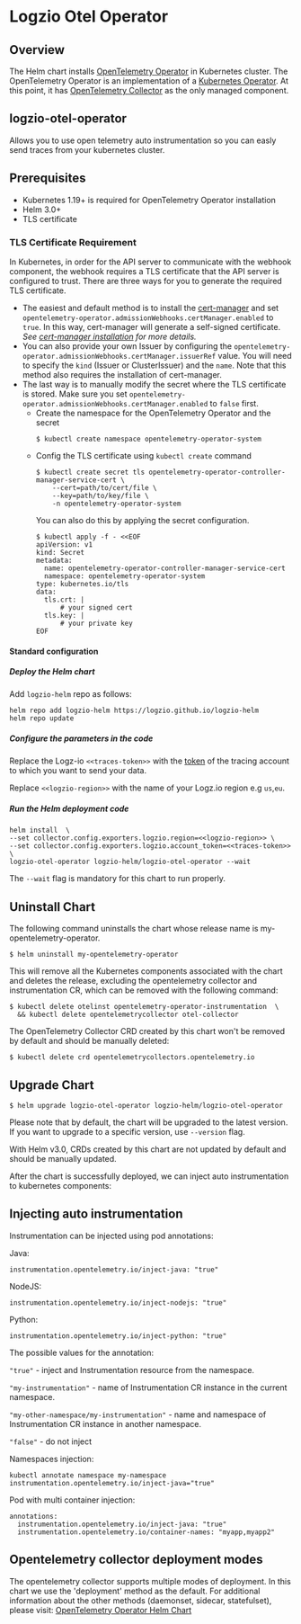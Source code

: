 # Logzio Otel Operator

## Overview

The Helm chart installs [OpenTelemetry Operator](https://github.com/open-telemetry/opentelemetry-operator) in Kubernetes cluster.
The OpenTelemetry Operator is an implementation of a [Kubernetes Operator](https://www.openshift.com/learn/topics/operators).
At this point, it has [OpenTelemetry Collector](https://github.com/open-telemetry/opentelemetry-collector) as the only managed component.

## logzio-otel-operator

Allows you to use open telemetry auto instrumentation so you can easly send traces from your kubernetes cluster.

## Prerequisites

- Kubernetes 1.19+ is required for OpenTelemetry Operator installation
- Helm 3.0+
- TLS certificate

### TLS Certificate Requirement

In Kubernetes, in order for the API server to communicate with the webhook component, the webhook requires a TLS
certificate that the API server is configured to trust. There are three ways for you to generate the required TLS certificate.

  - The easiest and default method is to install the [cert-manager](https://cert-manager.io/docs/) and set `opentelemetry-operator.admissionWebhooks.certManager.enabled` to `true`.
    In this way, cert-manager will generate a self-signed certificate. _See [cert-manager installation](https://cert-manager.io/docs/installation/kubernetes/) for more details._
  - You can also provide your own Issuer by configuring the `opentelemetry-operator.admissionWebhooks.certManager.issuerRef` value. You will need
    to specify the `kind` (Issuer or ClusterIssuer) and the `name`. Note that this method also requires the installation of cert-manager.
  - The last way is to manually modify the secret where the TLS certificate is stored. Make sure you set `opentelemetry-operator.admissionWebhooks.certManager.enabled` to `false` first.
    - Create the namespace for the OpenTelemetry Operator and the secret
      ```console
      $ kubectl create namespace opentelemetry-operator-system
      ```
    - Config the TLS certificate using `kubectl create` command
      ```console
      $ kubectl create secret tls opentelemetry-operator-controller-manager-service-cert \
          --cert=path/to/cert/file \
          --key=path/to/key/file \
          -n opentelemetry-operator-system
      ```
      You can also do this by applying the secret configuration.
      ```console
      $ kubectl apply -f - <<EOF
      apiVersion: v1
      kind: Secret
      metadata:
        name: opentelemetry-operator-controller-manager-service-cert
        namespace: opentelemetry-operator-system
      type: kubernetes.io/tls
      data:
        tls.crt: |
            # your signed cert
        tls.key: |
            # your private key
      EOF
      ```

#### Standard configuration


##### Deploy the Helm chart

Add `logzio-helm` repo as follows:

```shell
helm repo add logzio-helm https://logzio.github.io/logzio-helm
helm repo update
```

##### Configure the parameters in the code

Replace the Logz-io `<<traces-token>>` with the [token](https://app.logz.io/#/dashboard/settings/manage-tokens/data-shipping?product=tracing) of the tracing account to which you want to send your data.

Replace `<<logzio-region>>` with the name of your Logz.io region e.g `us`,`eu`.


##### Run the Helm deployment code

```
helm install  \
--set collector.config.exporters.logzio.region=<<logzio-region>> \
--set collector.config.exporters.logzio.account_token=<<traces-token>> \
logzio-otel-operator logzio-helm/logzio-otel-operator --wait
```

The ```--wait``` flag is mandatory for this chart to run properly.

## Uninstall Chart

The following command uninstalls the chart whose release name is my-opentelemetry-operator.

```console
$ helm uninstall my-opentelemetry-operator
```

This will remove all the Kubernetes components associated with the chart and deletes the release, excluding the opentelemetry collector and instrumentation CR, which can be removed with the following command:

```console
$ kubectl delete otelinst opentelemetry-operator-instrumentation  \
  && kubectl delete opentelemetrycollector otel-collector 

```

The OpenTelemetry Collector CRD created by this chart won't be removed by default and should be manually deleted:

```console
$ kubectl delete crd opentelemetrycollectors.opentelemetry.io
```

## Upgrade Chart

```console
$ helm upgrade logzio-otel-operator logzio-helm/logzio-otel-operator
```

Please note that by default, the chart will be upgraded to the latest version. If you want to upgrade to a specific version,
use `--version` flag.

With Helm v3.0, CRDs created by this chart are not updated by default and should be manually updated.

After the chart is successfully deployed, we can inject auto instrumentation to kubernetes components:

## Injecting auto instrumentation

Instrumentation can be injected using pod annotations:

Java:
```
instrumentation.opentelemetry.io/inject-java: "true"
```

NodeJS:
```
instrumentation.opentelemetry.io/inject-nodejs: "true"
```

Python:
```
instrumentation.opentelemetry.io/inject-python: "true"
```

The possible values for the annotation:

```"true"``` - inject and Instrumentation resource from the namespace.

```"my-instrumentation"``` - name of Instrumentation CR instance in the current namespace.

```"my-other-namespace/my-instrumentation"``` - name and namespace of Instrumentation CR instance in another namespace.

```"false"``` - do not inject

Namespaces injection:
```
kubectl annotate namespace my-namespace instrumentation.opentelemetry.io/inject-java="true"
```

Pod with multi container injection:
```
annotations:
  instrumentation.opentelemetry.io/inject-java: "true"
  instrumentation.opentelemetry.io/container-names: "myapp,myapp2"
```

## Opentelemetry collector deployment modes

The opentelemetry collector supports multiple modes of deployment.
In this chart we use the 'deployment' method as the default.
For additional information about the other methods (daemonset, sidecar, statefulset), please visit:
[OpenTelemetry Operator Helm Chart](https://github.com/open-telemetry/opentelemetry-helm-charts/tree/main/charts/opentelemetry-operator)
